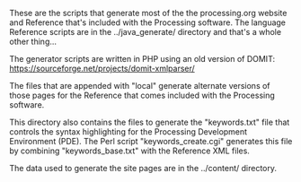 These are the scripts that generate most of the the processing.org website and Reference that's included with the Processing software. The language Reference scripts are in the ../java_generate/ directory and that's a whole other thing...

The generator scripts are written in PHP using an old version of DOMIT: https://sourceforge.net/projects/domit-xmlparser/

The files that are appended with "local" generate alternate versions of those pages for the Reference that comes included with the Processing software.  

This directory also contains the files to generate the "keywords.txt" file that controls the syntax highlighting for the Processing Development Environment (PDE). The Perl script "keywords_create.cgi" generates this file by combining "keywords_base.txt" with the Reference XML files.

The data used to generate the site pages are in the ../content/ directory. 
